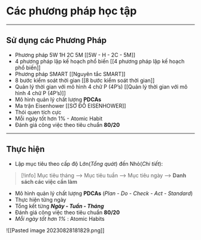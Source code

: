 # Các phương pháp học tập
---
## Sử dụng các Phương Pháp

- Phương pháp 5W 1H 2C 5M [[5W - H - 2C - 5M]]
- 4 phương pháp lập kế hoạch phổ biến [[4 phương pháp lập kế hoạch phổ biến]]
- Phương pháp SMART [[Nguyên tắc SMART]]
- 8 bước kiểm soát thời gian [[8 bước kiểm soát thời gian]]
- Quản lý thời gian với mô hình 4 chữ P (4P’s) [[Quản lý thời gian với mô hình 4 chữ P (4P’s)]]
- Mô hình quản lý chất lượng **PDCAs**
- Ma trận Eisenhower [[SƠ ĐỒ EISENHOWER]]
- Thói quen tích cực
- Mỗi ngày tốt hơn 1% - Atomic Habit
- Đánh giá công việc theo tiêu chuẩn **80/20**

---
## Thực hiện

- Lập mục tiêu theo cấp độ Lớn(*Tổng quát*) đến Nhỏ(*Chi tiết*): 

> [!info] Mục tiêu tháng --> Mục tiêu tuần --> Mục tiêu ngày --> **Danh sách các việc cần làm**

- Mô hình quản lý chất lượng **PDCAs** (*Plan - Do - Check - Act - Standard*)
- Thực hiện từng ngày
- Tổng kết từng ***Ngày - Tuần - Tháng***
- Đánh giá công việc theo tiêu chuẩn **80/20**
- *Mỗi ngày tốt hơn 1%* : Atomic Habits

![[Pasted image 20230828181829.png]]

